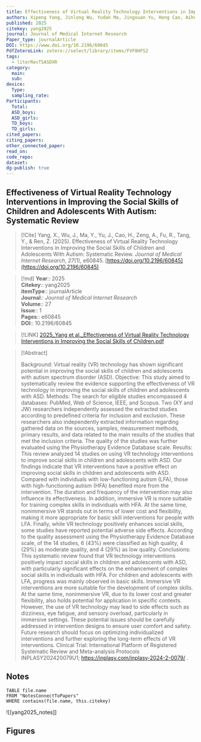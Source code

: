 ```yaml
---
title: Effectiveness of Virtual Reality Technology Interventions in Improving the Social Skills of Children and Adolescents With Autism Systematic Review
authors: Xipeng Yang, Jinlong Wu, Yudan Ma, Jingxuan Yu, Hong Cao, Aihua Zeng, Rui Fu, Yucheng Tang, Zhanbing Ren
published: 2025
citekey: yang2025
journal: Journal of Medical Internet Research
Paper_type: journalArticle
DOI: https://www.doi.org/10.2196/60845
PdfZoteroLink: zotero://select/library/items/FVF8HFS2
tags:
  - literRevTSASDXR
category:
  main: 
  sub: 
device:
  Type: 
  sampling_rate: 
Participants:
  Total: 
  ASD_boys: 
  ASD_girls: 
  TD_boys: 
  TD_girls: 
cited_papers: 
citing_papers: 
other_connected_paper: 
read_on: 
code_repo: 
dataset: 
dg-publish: true
---
```


## Effectiveness of Virtual Reality Technology Interventions in Improving the Social Skills of Children and Adolescents With Autism: Systematic Review

> [!Cite]
> Yang, X., Wu, J., Ma, Y., Yu, J., Cao, H., Zeng, A., Fu, R., Tang, Y., & Ren, Z. (2025). Effectiveness of Virtual Reality Technology Interventions in Improving the Social Skills of Children and Adolescents With Autism: Systematic Review. _Journal of Medical Internet Research_, _27_(1), e60845. [https://doi.org/10.2196/60845](https://doi.org/10.2196/60845)


>[!md]
> **Year**:: 2025   
> **Citekey**:: yang2025  
> **itemType**:: journalArticle  
> **Journal**:: *Journal of Medical Internet Research*  
> **Volume**:: 27  
> **Issue**:: 1   
> **Pages**:: e60845  
> **DOI**:: 10.2196/60845    

> [!LINK] 
> [2025_Yang et al._Effectiveness of Virtual Reality Technology Interventions in Improving the Social Skills of Children.pdf](zotero://select/library/items/PIYA24GK)

> [!Abstract]
>
> Background: Virtual reality (VR) technology has shown significant potential in improving the social skills of children and adolescents with autism spectrum disorder (ASD). Objective: This study aimed to systematically review the evidence supporting the effectiveness of VR technology in improving the social skills of children and adolescents with ASD. Methods: The search for eligible studies encompassed 4 databases: PubMed, Web of Science, IEEE, and Scopus. Two (XY and JW) researchers independently assessed the extracted studies according to predefined criteria for inclusion and exclusion. These researchers also independently extracted information regarding gathered data on the sources, samples, measurement methods, primary results, and data related to the main results of the studies that met the inclusion criteria. The quality of the studies was further evaluated using the Physiotherapy Evidence Database scale. Results: This review analyzed 14 studies on using VR technology interventions to improve social skills in children and adolescents with ASD. Our findings indicate that VR interventions have a positive effect on improving social skills in children and adolescents with ASD. Compared with individuals with low-functioning autism (LFA), those with high-functioning autism (HFA) benefited more from the intervention. The duration and frequency of the intervention may also influence its effectiveness. In addition, immersive VR is more suitable for training complex skills in individuals with HFA. At the same time, nonimmersive VR stands out in terms of lower cost and flexibility, making it more appropriate for basic skill interventions for people with LFA. Finally, while VR technology positively enhances social skills, some studies have reported potential adverse side effects. According to the quality assessment using the Physiotherapy Evidence Database scale, of the 14 studies, 6 (43%) were classified as high quality, 4 (29%) as moderate quality, and 4 (29%) as low quality. Conclusions: This systematic review found that VR technology interventions positively impact social skills in children and adolescents with ASD, with particularly significant effects on the enhancement of complex social skills in individuals with HFA. For children and adolescents with LFA, progress was mainly observed in basic skills. Immersive VR interventions are more suitable for the development of complex skills. At the same time, nonimmersive VR, due to its lower cost and greater flexibility, also holds potential for application in specific contexts. However, the use of VR technology may lead to side effects such as dizziness, eye fatigue, and sensory overload, particularly in immersive settings. These potential issues should be carefully addressed in intervention designs to ensure user comfort and safety. Future research should focus on optimizing individualized interventions and further exploring the long-term effects of VR interventions. Clinical Trial: International Platform of Registered Systematic Review and Meta-analysis Protocols INPLASY202420079U1; https://inplasy.com/inplasy-2024-2-0079/
>.
> 


## Notes

```dataview 
TABLE file.name 
FROM "NotesConnectToPapers" 
WHERE contains(file.name, this.citekey)
```

![[yang2025_notes]]

## Figures


